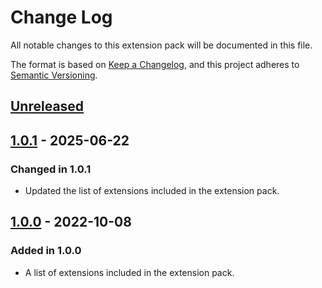 # Change Log

All notable changes to this extension pack will be documented in this file.

The format is based on [Keep a Changelog](https://keepachangelog.com/en/1.0.0/),
and this project adheres to [Semantic Versioning](https://semver.org/spec/v2.0.0.html).

## [Unreleased]

## [1.0.1] - 2025-06-22

### Changed in 1.0.1

- Updated the list of extensions included in the extension pack.

## [1.0.0] - 2022-10-08

### Added in 1.0.0

- A list of extensions included in the extension pack.

[Unreleased]: https://github.com/hakula139/vue-extension-pack/compare/v1.0.1...HEAD
[1.0.1]: https://github.com/hakula139/vue-extension-pack/compare/v1.0.0...v1.0.1
[1.0.0]: https://github.com/hakula139/vue-extension-pack/releases/tag/v1.0.0
